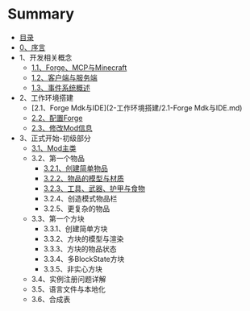 # Summary

* [目录](README.md)
* [0、序言](0-序言.md)
* 1、开发相关概念
  * [1.1、Forge、MCP与Minecraft](1-开发相关概念/1.1-Forge、MCP与Minecraft.md)
  * [1.2、客户端与服务端](1-开发相关概念/1.2-客户端与服务端.md)
  * [1.3、事件系统概述](1-开发相关概念/1.3-事件系统概述.md)
* 2、工作环境搭建
  * [2.1、Forge Mdk与IDE](2-工作环境搭建/2.1-Forge Mdk与IDE.md)
  * [2.2、配置Forge](2-工作环境搭建/2.2-配置Forge.md)
  * [2.3、修改Mod信息](2-工作环境搭建/2.3-修改Mod信息.md)
* 3、正式开始-初级部分
  * [3.1、Mod主类](3-正式开始-初级部分/3.1-Mod主类.md)
  * 3.2、第一个物品
    * [3.2.1、创建简单物品](3-正式开始-初级部分/3.2-第一个物品/3.2.1-创建简单物品.md)
    * [3.2.2、物品的模型与材质](3-正式开始-初级部分/3.2-第一个物品/3.2.2-物品的模型与材质.md)
    * [3.2.3、工具、武器、护甲与食物](3-正式开始-初级部分/3.2-第一个物品/3.2.3-工具、武器、护甲与食物.md)
    * 3.2.4、创造模式物品栏
    * 3.2.5、更复杂的物品
  * 3.3、第一个方块
    * 3.3.1、创建简单方块
    * 3.3.2、方块的模型与渲染
    * 3.3.3、方块的物品状态
    * 3.3.4、多BlockState方块
    * 3.3.5、非实心方块
  * 3.4、实例注册问题详解
  * 3.5、语言文件与本地化
  * 3.6、合成表